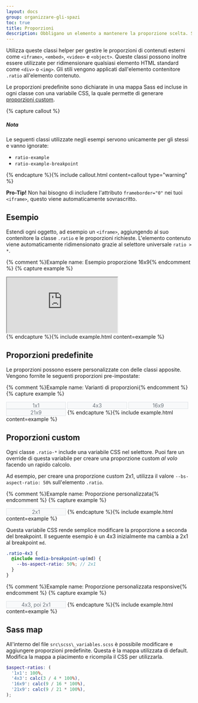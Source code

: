 ```yaml
---
layout: docs
group: organizzare-gli-spazi
toc: true
title: Proporzioni
description: Obbligano un elemento a mantenere la proporzione scelta. Soluzione ideale per includere video o slideshow responsive basati sulla larghezza dell'elemento parent.
---
```


<style>
  /* Style override for Documentation purposes - Proporzioni*/
  .ratio-example {
    display: inline-flex;
    justify-content: center;
    align-content: center;
    width: 10rem;
    color: #6c757d;
    background-color: #f8f9fa;
    border: 1px solid #dee2e6;
  }
  .ratio-example div {
    display: flex;
    align-items: center;
    justify-content: center;
  }

  @media (min-width: 768px) {
    .ratio-example-breakpoint {
      --bs-aspect-ratio: 50%;
    }
  }

}
</style>

Utilizza queste classi helper per gestire le proporzioni di contenuti esterni come `<iframe>`, `<embed>`, `<video>` e `<object>`. Queste classi possono inoltre essere utilizzate per ridimensionare qualsiasi elemento HTML standard come `<div>` o `<img>`. Gli stili vengono applicati dall'elemento contenitore `.ratio` all'elemento contenuto.

Le proporzioni predefinite sono dichiarate in una mappa Sass ed incluse in ogni classe con una variabile CSS, la quale permette di generare [proporzioni custom](#proporzioni-custom).

{% capture callout %}

##### Nota

Le seguenti classi utilizzate negli esempi servono unicamente per gli stessi e vanno ignorate:

- `ratio-example`
- `ratio-example-breakpoint`

{% endcapture %}{% include callout.html content=callout type="warning" %}

**Pro-Tip!** Non hai bisogno di includere l'attributo `frameborder="0"` nei tuoi `<iframe>`, questo viene automaticamente
sovrascritto.

## Esempio

Estendi ogni oggetto, ad esempio un `<iframe>`, aggiungendo al suo contenitore la classe `.ratio` e le proporzioni
richieste. L'elemento contenuto viene automaticamente ridimensionato grazie al selettore universale `ratio > *`.

{% comment %}Example name: Esempio proporzione 16x9{% endcomment %}
{% capture example %}
<div class="ratio ratio-16x9">
  <iframe title="Video YouTube" src="https://www.youtube-nocookie.com/embed/RaHmGbBOP84" allowfullscreen></iframe>
</div>
{% endcapture %}{% include example.html content=example %}

## Proporzioni predefinite

Le proporzioni possono essere personalizzate con delle classi apposite.  
Vengono fornite le seguenti proporzioni pre-impostate:

{% comment %}Example name: Varianti di proporzioni{% endcomment %}
{% capture example %}
<div class="ratio ratio-1x1 ratio-example">
  <div>1x1</div>
</div>
<div class="ratio ratio-4x3 ratio-example">
  <div>4x3</div>
</div>
<div class="ratio ratio-16x9 ratio-example">
  <div>16x9</div>
</div>
<div class="ratio ratio-21x9 ratio-example">
  <div>21x9</div>
</div>
{% endcapture %}{% include example.html content=example %}

## Proporzioni custom

Ogni classe `.ratio-*` include una variabile CSS nel selettore. Puoi fare un override di questa variabile per creare una proporzione custom _al volo_ facendo un rapido calcolo.

Ad esempio, per creare una proporzione custom 2x1, utilizza il valore `--bs-aspect-ratio: 50%` sull'elemento `.ratio`.

{% comment %}Example name: Proporzione personalizzata{% endcomment %}
{% capture example %}
<div class="ratio ratio-example" style="--bs-aspect-ratio: 50%;">
  <div>2x1</div>
</div>
{% endcapture %}{% include example.html content=example %}

Questa variabile CSS rende semplice modificare la proporzione a seconda del breakpoint. Il seguente esempio è un 4x3 inizialmente ma cambia a 2x1 al breakpoint `md`.

```scss
.ratio-4x3 {
  @include media-breakpoint-up(md) {
    --bs-aspect-ratio: 50%; // 2x1
  }
}
```

{% comment %}Example name: Proporzione personalizzata responsive{% endcomment %}
{% capture example %}
<div class="ratio ratio-4x3 ratio-example ratio-example-breakpoint">
  <div>4x3, poi 2x1</div>
</div>
{% endcapture %}{% include example.html content=example %}

## Sass map

All'interno del file `src\scss\_variables.scss` è possibile modificare e aggiungere proporzioni predefinite. Questa è la mappa utilizzata di default. Modifica la mappa a piacimento e ricompila il CSS per utilizzarla.

```scss
$aspect-ratios: (
  '1x1': 100%,
  '4x3': calc(3 / 4 * 100%),
  '16x9': calc(9 / 16 * 100%),
  '21x9': calc(9 / 21 * 100%),
);
```
